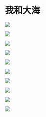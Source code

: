# 我和大海


![](.sea_images/2c9c3e58.png)

![](.sea_images/01da78a8.png)

![](.sea_images/efb965e1.png)

![](.sea_images/636d0ee4.png)

![](.sea_images/7057c0cb.png)

![](.sea_images/563ab86a.png)

![](.sea_images/54c47dc4.png)

![](.sea_images/9ca2e2cc.png)

![](.sea_images/a11b9867.png)

![](.sea_images/20765481.png)

